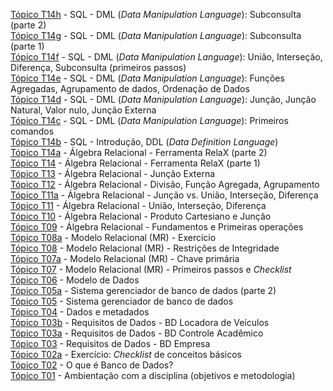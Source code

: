[Tópico T14h](./topico-14h.md) - SQL - DML (_Data Manipulation Language_): Subconsulta (parte 2)<br>
[Tópico T14g](./topico-14g.md) - SQL - DML (_Data Manipulation Language_): Subconsulta (parte 1)<br>
[Tópico T14f](./topico-14f.md) - SQL - DML (_Data Manipulation Language_): União, Interseção, Diferença, Subconsulta (primeiros passos)<br>
[Tópico T14e](./topico-14e.md) - SQL - DML (_Data Manipulation Language_): Funções Agregadas, Agrupamento de dados, Ordenação de Dados<br>
[Tópico T14d](./topico-14d.md) - SQL - DML (_Data Manipulation Language_): Junção, Junção Natural, Valor nulo, Junção Externa<br>
[Tópico T14c](./topico-14c.md) - SQL - DML (_Data Manipulation Language_): Primeiros comandos<br>
[Tópico T14b](./topico-14b.md) - SQL - Introdução, DDL (_Data Definition Language_)<br>
[Tópico T14a](./topico-14a.md) - Álgebra Relacional - Ferramenta RelaX (parte 2)<br>
[Tópico T14](./topico-14.md) - Álgebra Relacional - Ferramenta RelaX (parte 1)<br>
[Tópico T13](./topico-13.md) - Álgebra Relacional - Junção Externa<br>
[Tópico T12](./topico-12.md) - Álgebra Relacional - Divisão, Função Agregada, Agrupamento<br>
[Tópico T11a](./topico-11a.md) - Álgebra Relacional - Junção vs. União, Interseção, Diferença<br>
[Tópico T11](./topico-11.md) - Álgebra Relacional - União, Interseção, Diferença<br>
[Tópico T10](./topico-10.md) - Álgebra Relacional - Produto Cartesiano e Junção<br>
[Tópico T09](./topico-09.md) - Álgebra Relacional - Fundamentos e Primeiras operações<br>
[Tópico T08a](./topico-08a.md) - Modelo Relacional (MR) - Exercício<br>
[Tópico T08](./topico-08.md) - Modelo Relacional (MR) - Restrições de Integridade<br>
[Tópico T07a](./topico-07a.md) - Modelo Relacional (MR) - Chave primária<br>
[Tópico T07](./topico-07.md) - Modelo Relacional (MR) - Primeiros passos e _Checklist_<br>
[Tópico T06](./topico-06.md) - Modelo de Dados<br>
[Tópico T05a](./topico-05a.md) - Sistema gerenciador de banco de dados (parte 2)<br>
[Tópico T05](./topico-05.md) - Sistema gerenciador de banco de dados<br>
[Tópico T04](./topico-04.md) - Dados e metadados<br>
[Tópico T03b](./topico-03b.md)  - Requisitos de Dados - BD Locadora de Veículos<br>
[Tópico T03a](./topico-03a.md)  - Requisitos de Dados - BD Controle Acadêmico<br>
[Tópico T03](./topico-03.md)  - Requisitos de Dados - BD Empresa<br>
[Tópico T02a](./topico-02a.md) - Exercício: _Checklist_ de conceitos básicos<br>
[Tópico T02](./topico-02.md) - O que é Banco de Dados?<br>
[Tópico T01](./topico-01.md) - Ambientação com a disciplina (objetivos e metodologia)<br>
